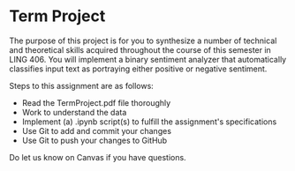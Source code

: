 # Term Project

The purpose of this project is for you to synthesize a number of technical and theoretical skills acquired throughout the course of this semester in LING 406. You will implement a binary sentiment analyzer that automatically classifies input text as portraying either positive or negative sentiment.

Steps to this assignment are as follows:

  * Read the TermProject.pdf file thoroughly
  * Work to understand the data
  * Implement (a) .ipynb script(s) to fulfill the assignment's specifications
  * Use Git to add and commit your changes
  * Use Git to push your changes to GitHub
  
Do let us know on Canvas if you have questions.
